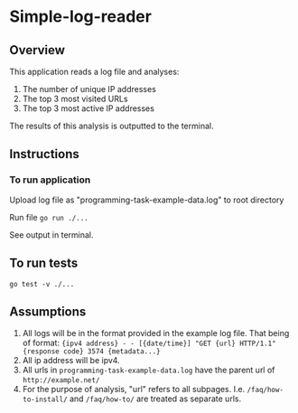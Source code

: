 # Simple-log-reader
## Overview

This application reads a log file and analyses:
1. The number of unique IP addresses
2. The top 3 most visited URLs 
3. The top 3 most active IP addresses

The results of this analysis is outputted to the terminal. 

## Instructions
### To run application
Upload log file as "programming-task-example-data.log" to root directory

Run file `go run ./...`

See output in terminal.

## To run tests
`go test -v ./...`

## Assumptions
1. All logs will be in the format provided in the example log file. That being of format:
`{ipv4 address} - - [{date/time}] "GET {url} HTTP/1.1" {response code} 3574 {metadata...}`
2. All ip address will be ipv4.
3. All urls in `programming-task-example-data.log` have the parent url of `http://example.net/`
4. For the purpose of analysis, "url" refers to all subpages. I.e. `/faq/how-to-install/` and 
`/faq/how-to/` are treated as separate urls.

